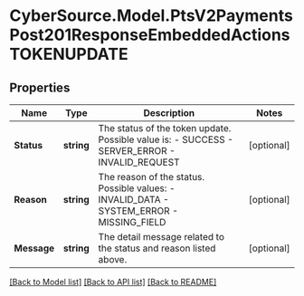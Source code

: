# CyberSource.Model.PtsV2PaymentsPost201ResponseEmbeddedActionsTOKENUPDATE
## Properties

Name | Type | Description | Notes
------------ | ------------- | ------------- | -------------
**Status** | **string** | The status of the token update.  Possible value is:   - SUCCESS   - SERVER_ERROR   - INVALID_REQUEST  | [optional] 
**Reason** | **string** | The reason of the status. Possible values:  - INVALID_DATA  - SYSTEM_ERROR  - MISSING_FIELD  | [optional] 
**Message** | **string** | The detail message related to the status and reason listed above. | [optional] 

[[Back to Model list]](../README.md#documentation-for-models) [[Back to API list]](../README.md#documentation-for-api-endpoints) [[Back to README]](../README.md)

